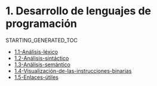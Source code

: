 # 1. Desarrollo de lenguajes de programación
STARTING_GENERATED_TOC



[comment]:STARTING_GENERATED_TOC

* [1.1-Análisis-léxico](<./content/1.1-Análisis-léxico.md>)
* [1.2-Análisis-sintáctico](<./content/1.2-Análisis-sintáctico.md>)
* [1.3-Análisis-semántico](<./content/1.3-Análisis-semántico.md>)
* [1.4-Visualización-de-las-instrucciones-binarias](<./content/1.4-Visualización-de-las-instrucciones-binarias.md>)
* [1.5-Enlaces-útiles](<./content/1.5-Enlaces-útiles.md>)

[comment]:ENDING_GENERATED_TOC

